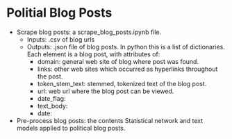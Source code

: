 # Politial Blog Posts
- Scrape blog posts: a scrape_blog_posts.ipynb file.
  - Inputs: .csv of blog urls 
  - Outputs: .json file of blog posts. In python this is a list of dictionaries. Each element is a blog post, with attributes of:
    - domain: general web site of blog where post was found.
    - links: other web sites which occurred as hyperlinks throughout the post.
    - token_stem_text: stemmed, tokenized text of the blog post.
    - url: web url where the blog post can be viewed.
    - date_flag: 
    - text_body:
    - date:
- Pre-process blog posts: the contents
Statistical network and text models applied to political blog posts.
